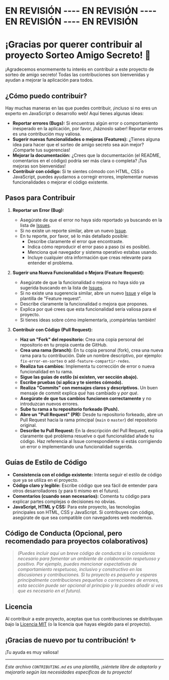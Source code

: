 # EN REVISIÓN ---- EN REVISIÓN ---- EN REVISIÓN ---- EN REVISIÓN

# ¡Gracias por querer contribuir al proyecto Sorteo Amigo Secreto! 🎉

¡Agradecemos enormemente tu interés en contribuir a este proyecto de sorteo de amigo secreto!  Todas las contribuciones son bienvenidas y ayudan a mejorar la aplicación para todos.

## ¿Cómo puedo contribuir?

Hay muchas maneras en las que puedes contribuir, ¡incluso si no eres un experto en JavaScript o desarrollo web!  Aquí tienes algunas ideas:

*   **Reportar errores (Bugs):** Si encuentras algún error o comportamiento inesperado en la aplicación, por favor, ¡háznoslo saber!  Reportar errores es una contribución muy valiosa.
*   **Sugerir nuevas funcionalidades o mejoras (Features):** ¿Tienes alguna idea para hacer que el sorteo de amigo secreto sea aún mejor?  ¡Comparte tus sugerencias!
*   **Mejorar la documentación:**  ¿Crees que la documentación (el README, comentarios en el código) podría ser más clara o completa?  ¡Tus mejoras son bienvenidas!
*   **Contribuir con código:** Si te sientes cómodo con HTML, CSS o JavaScript, puedes ayudarnos a corregir errores, implementar nuevas funcionalidades o mejorar el código existente.

## Pasos para Contribuir

1.  **Reportar un Error (Bug):**
    *   Asegúrate de que el error no haya sido reportado ya buscando en la lista de [Issues](LINK_A_ISSUES_EN_GITHUB).
    *   Si no existe un reporte similar, abre un nuevo [Issue](LINK_A_ISSUES_EN_GITHUB/new/choose).
    *   En tu reporte, por favor, sé lo más detallado posible:
        *   Describe claramente el error que encontraste.
        *   Indica cómo reproducir el error paso a paso (si es posible).
        *   Menciona qué navegador y sistema operativo estabas usando.
        *   Incluye cualquier otra información que creas relevante para entender el problema.

2.  **Sugerir una Nueva Funcionalidad o Mejora (Feature Request):**
    *   Asegúrate de que la funcionalidad o mejora no haya sido ya sugerida buscando en la lista de [Issues](LINK_A_ISSUES_EN_GITHUB).
    *   Si no existe una sugerencia similar, abre un nuevo [Issue](LINK_A_ISSUES_EN_GITHUB/new/choose) y elige la plantilla de "Feature request".
    *   Describe claramente la funcionalidad o mejora que propones.
    *   Explica por qué crees que esta funcionalidad sería valiosa para el proyecto.
    *   Si tienes ideas sobre cómo implementarla, ¡compártelas también!

3.  **Contribuir con Código (Pull Request):**
    *   **Haz un "Fork" del repositorio:** Crea una copia personal del repositorio en tu propia cuenta de GitHub.
    *   **Crea una rama (branch):**  En tu copia personal (fork), crea una nueva rama para tu contribución. Dale un nombre descriptivo, por ejemplo: `fix-error-en-sorteo` o `add-feature-compartir-redes`.
    *   **Realiza tus cambios:** Implementa tu corrección de error o nueva funcionalidad en tu rama.
    *   **Sigue las guías de estilo (si existen, ver sección abajo).**
    *   **Escribe pruebas (si aplica y te sientes cómodo).**
    *   **Realiza "Commits" con mensajes claros y descriptivos.**  Un buen mensaje de commit explica *qué* has cambiado y *por qué*.
    *   **Asegúrate de que tus cambios funcionen correctamente** y no introduzcan nuevos errores.
    *   **Sube tu rama a tu repositorio forkeado (Push).**
    *   **Abre un "Pull Request" (PR):** Desde tu repositorio forkeado, abre un Pull Request hacia la rama principal (`main` o `master`) del repositorio original.
    *   **Describe tu Pull Request:** En la descripción del Pull Request, explica claramente qué problema resuelve o qué funcionalidad añade tu código.  Haz referencia al Issue correspondiente si estás corrigiendo un error o implementando una funcionalidad sugerida.

## Guías de Estilo de Código

*   **Consistencia con el código existente:** Intenta seguir el estilo de código que ya se utiliza en el proyecto.
*   **Código claro y legible:** Escribe código que sea fácil de entender para otros desarrolladores (y para ti mismo en el futuro).
*   **Comentarios (cuando sean necesarios):** Comenta tu código para explicar partes complejas o decisiones no obvias.
*   **JavaScript, HTML y CSS:**  Para este proyecto, las tecnologías principales son HTML, CSS y JavaScript.  Si contribuyes con código, asegúrate de que sea compatible con navegadores web modernos.

## Código de Conducta (Opcional, pero recomendado para proyectos colaborativos)

> *(Puedes incluir aquí un breve código de conducta si lo consideras necesario para fomentar un ambiente de colaboración respetuoso y positivo. Por ejemplo, puedes mencionar expectativas de comportamiento respetuoso, inclusivo y constructivo en las discusiones y contribuciones. Si tu proyecto es pequeño y esperas principalmente contribuciones pequeñas o correcciones de errores, esta sección puede ser opcional al principio y la puedes añadir si ves que es necesario en el futuro).*

## Licencia

Al contribuir a este proyecto, aceptas que tus contribuciones se distribuyan bajo la [Licencia MIT](LICENSE) (o la licencia que hayas elegido para el proyecto).

## ¡Gracias de nuevo por tu contribución! ✨

¡Tu ayuda es muy valiosa!

---

*Este archivo `CONTRIBUTING.md` es una plantilla, ¡siéntete libre de adaptarlo y mejorarlo según las necesidades específicas de tu proyecto!*
